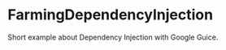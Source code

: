 FarmingDependencyInjection
==========================

Short example about Dependency Injection with Google Guice.